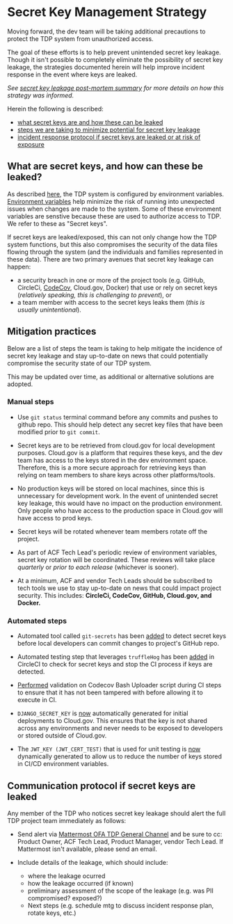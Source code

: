 # Secret Key Management Strategy

Moving forward, the dev team will be taking additional precautions to protect the TDP system from unauthorized access. 

The goal of these efforts is to help prevent unintended secret key leakage. Though it isn't possible to completely eliminate the possibility of secret key leakage, the strategies documented herein will help improve incident response in the event where keys are leaked. 

_See [secret key leakage post-mortem summary](https://hhsgov.sharepoint.com/sites/TANFDataPortalOFA/_layouts/15/Doc.aspx?sourcedoc={cbce2e75-17b2-4e70-b422-60d034fcd4af}&action=edit&wd=target%28Dev%20Notes.one%7C3dbb7d3a-694d-4f1c-a656-f907991c1f7d%2FSecret%20Key%20Leakage%20Post-Mortem%20Synthesis%7C0496800f-8810-4159-95e4-9fc605dc86d4%2F%29) for more details on how this strategy was informed._  

Herein the following is described:
- [what secret keys are and how these can be leaked](##What-are-secret-keys,-and-how-can-these-be-leaked?)
- [steps we are taking to minimize potential for secret key leakage]()
- [incident response protocol if secret keys are leaked or at risk of exposure]()

## What are secret keys, and how can these be leaked?

As described [here](https://github.com/raft-tech/TANF-app/blob/raft-tdp-main/docs/Technical-Documentation/Architecture-Decision-Record/004-configuration-by-environment-variable.md), the TDP system is configured by environment variables. [Environment variables](https://medium.com/chingu/an-introduction-to-environment-variables-and-how-to-use-them-f602f66d15fa) help minimize the risk of running into unexpected issues when changes are made to the system. Some of these environment variables are senstive because these are used to authorize access to TDP. We refer to these as "Secret keys". 

If secret keys are leaked/exposed, this can not only change how the TDP system functions, but this also compromises the security of the data files flowing through the system (and the individuals and families represented in these data). There are two primary avenues that secret key leakage can happen: 
- a security breach in one or more of the project tools (e.g. GitHub, CircleCi, [CodeCov](https://about.codecov.io/security-update/), Cloud.gov, Docker) that use or rely on secret keys  (*relatively speaking, this is challenging to prevent*), or 
- a team member with access to the secret keys leaks them (*this is usually unintentional*).

## Mitigation practices
Below are a list of steps the team is taking to help mitigate the incidence of secret key leakage and stay up-to-date on news that could potentially compromise the security state of our TDP system. 

This may be updated over time, as additional or alternative solutions are adopted. 

### Manual steps
- Use `git status` terminal command before any commits and pushes to github repo. This should help detect any secret key files that have been modified prior to `git commit`. 

- Secret keys are to be retrieved from cloud.gov for local development purposes. Cloud.gov is a platform that requires these keys, and the dev team has access to the keys stored in the dev environment space. Therefore, this is a more secure approach for retrieving keys than relying on team members to share keys across other platforms/tools.  

- No production keys will be stored on local machines, since this is unnecessary for development work.  In the event of unintended secret key leakage, this would have no impact on the production environment. Only people who have access to the production space in Cloud.gov will have access to prod keys.

- Secret keys will be rotated whenever team members rotate off the project. 

- As part of ACF Tech Lead's periodic review of environment variables, secret key rotation will be coordinated. These reviews will take place _quarterly_ or _prior to each release_ (whichever is sooner).

- At a minimum, ACF and vendor Tech Leads should be subscribed to tech tools we use to stay up-to-date on news that could impact project security. This includes: **CircleCi, CodeCov, GitHub, Cloud.gov, and Docker.**

### Automated steps

- Automated tool called `git-secrets` has been [added](https://github.com/raft-tech/TANF-app/pull/1167) to detect secret keys before local developers can commit changes to project's GitHub repo. 

- Automated testing step that leverages `truffleHog` has been [added](https://github.com/raft-tech/TANF-app/pull/1234) in CircleCI to check for secret keys and stop the CI process if keys are detected.

- [Performed](https://github.com/raft-tech/TANF-app/pull/1149) validation on Codecov Bash Uploader script during CI steps to ensure that it has not been tampered with before allowing it to execute in CI.

- `DJANGO_SECRET_KEY` is [now](https://github.com/raft-tech/TANF-app/pull/1151) automatically generated for initial deployments to Cloud.gov. This ensures that the key is not shared across any environments and never needs to be exposed to developers or stored outside of Cloud.gov.

- The `JWT_KEY (JWT_CERT_TEST)` that is used for unit testing is [now](https://github.com/raft-tech/TANF-app/pull/1243) dynamically generated to allow us to reduce the number of keys stored in CI/CD environment variables.


## Communication protocol if secret keys are leaked
Any member of the TDP who notices secret key leakage should alert the full TDP project team immediately as follows:

- Send alert via [Mattermost OFA TDP General Channel](https://mattermost.goraft.tech/goraft/channels/guest-ofa-tdp-general) and be sure to cc: Product Owner, ACF Tech Lead, Product Manager, vendor Tech Lead. If Mattermost isn't available, please send an email. 

- Include details of the leakage, which should include:
    - where the leakage ocurred
    - how the leakage occurred (if known)
    - preliminary assessment of the scope of the leakage (e.g. was PII compromised? exposed?)
    - Next steps (e.g. schedule mtg to discuss incident response plan, rotate keys, etc.)
